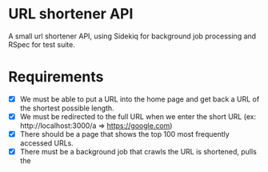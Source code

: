 # URL shortener API

A small url shortener API, using Sidekiq for background job processing and RSpec for test suite.

# Requirements
- [x] We must be able to put a URL into the home page and get back a URL of the shortest possible length.
- [x] We must be redirected to the full URL when we enter the short URL (ex: http://localhost:3000/a => https://google.com)
- [x] There should be a page that shows the top 100 most frequently accessed URLs.
- [x] There must be a background job that crawls the URL is shortened, pulls the <title> from the website, and stores it.
- [x] Display the title with the URL on the top 100 board.
- [x] There must be a README that explains how to set up the application and the algorithm used for generating the URL short code.

# Installations
- Install Redis first
- Clone project
- bundle install
- redis-server in another window
- rails db:setup
- Run test suite with: bundle exec rspec
- Go to: localhost:3000 to see magic!
  
## Algorithm and system design
The problem we are solving here is how to generate a short and unique key for a given URL and for that there are different approaches however the solution
exposed here consists of an algorithm that computes a unique hash (e.g., MD5 or SHA256, etc.) of the given URL. The hash can then be encoded 
for display. This encoding could be base36, base62 or even base64 encoding. Assuming the following in our system we could get the number of combinations posible of each strategy:
- Using base64 encoding, a 6 letters long key would result in 64^6 = ~68.7 billion possible strings.
- Using base64 encoding, an 8 letters long key would result in 64^8 = ~281 trillion possible strings.

## API
#### Base URL
```
 https://getshortcode.herokuapp.com/
```

## URLS

### `POST /api/v1/short`
Adds and return the url shortened  
Accepted params (*all fields must be present*):
- url (*string*)
- shortcode (*string*) not required
```json
{
  "url": "example"
}
```

### `GET /api/v1/short/:shortcode`
Redirects you to the address that :shortcode is pointing to
  
## Stats
Show the 100 most frequently visited sites
  
### `GET /api/v1/stats`

```json
[
  {
    "title": "Sidekiq In Rails: Native Worker & ActiveJob, Who’s The Winner?",
    "url": "https://www.gojek.io/blog/sidekiq-in-rails-native-worker-activejob-whos-the-winner",
    "shortcode": "aQ3-gA",
    "visit_count": 50
  }
  ...
]
```
